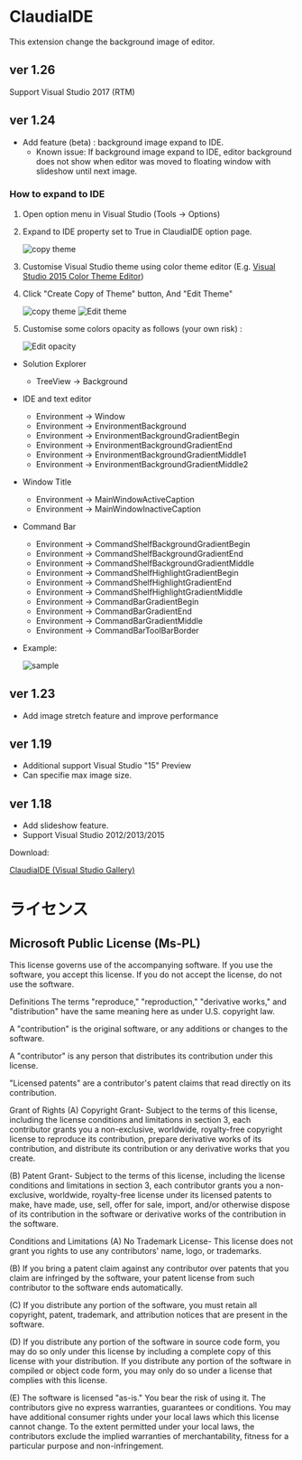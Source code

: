 ClaudiaIDE
==========

This extension change the background image of editor.

## ver 1.26 ##

Support Visual Studio 2017 (RTM)

## ver 1.24 ##

* Add feature (beta) : background image expand to IDE.
  * Known issue: If background image expand to IDE, editor background does not show when editor was moved to floating window with slideshow until next image.

### How to expand to IDE ###

1. Open option menu in Visual Studio (Tools -> Options)
2. Expand to IDE property set to True in ClaudiaIDE option page.

    ![copy theme](Images/howto01.png)

3. Customise Visual Studio theme using color theme editor (E.g. [Visual Studio 2015 Color Theme Editor](https://visualstudiogallery.msdn.microsoft.com/6f4b51b6-5c6b-4a81-9cb5-f2daa560430b))
4. Click "Create Copy of Theme" button, And "Edit Theme"

    ![copy theme](Images/howto02.png) ![Edit theme](Images/howto03.png)

5. Customise some colors opacity as follows (your own risk) :

    ![Edit opacity](Images/howto04.png)

* Solution Explorer
  * TreeView -> Background
* IDE and text editor
  * Environment -> Window
  * Environment -> EnvironmentBackground
  * Environment -> EnvironmentBackgroundGradientBegin
  * Environment -> EnvironmentBackgroundGradientEnd
  * Environment -> EnvironmentBackgroundGradientMiddle1
  * Environment -> EnvironmentBackgroundGradientMiddle2
* Window Title
  * Environment -> MainWindowActiveCaption
  * Environment -> MainWindowInactiveCaption
* Command Bar
  * Environment -> CommandShelfBackgroundGradientBegin
  * Environment -> CommandShelfBackgroundGradientEnd
  * Environment -> CommandShelfBackgroundGradientMiddle
  * Environment -> CommandShelfHighlightGradientBegin
  * Environment -> CommandShelfHighlightGradientEnd
  * Environment -> CommandShelfHighlightGradientMiddle
  * Environment -> CommandBarGradientBegin
  * Environment -> CommandBarGradientEnd
  * Environment -> CommandBarGradientMiddle
  * Environment -> CommandBarToolBarBorder

* Example:

    ![sample](Images/example01.png)

## ver 1.23 ##

* Add image stretch feature and improve performance

## ver 1.19 ##

* Additional support Visual Studio "15" Preview
* Can specifie max image size.

## ver 1.18 ##

* Add slideshow feature.
* Support Visual Studio 2012/2013/2015

Download:

[ClaudiaIDE (Visual Studio Gallery)](http://visualstudiogallery.msdn.microsoft.com/9ba50f8d-f30c-4e33-ab19-bfd9f56eb817 "ClaudiaIDE (Visual Studio Gallery)") 

# ライセンス #

## Microsoft Public License (Ms-PL) ##

This license governs use of the accompanying software. If you use the software, you accept this license. If you do not accept the license, do not use the software.

Definitions
The terms "reproduce," "reproduction," "derivative works," and "distribution" have the same meaning here as under U.S. copyright law.

A "contribution" is the original software, or any additions or changes to the software.

A "contributor" is any person that distributes its contribution under this license.

"Licensed patents" are a contributor's patent claims that read directly on its contribution.

Grant of Rights
(A) Copyright Grant- Subject to the terms of this license, including the license conditions and limitations in section 3, each contributor grants you a non-exclusive, worldwide, royalty-free copyright license to reproduce its contribution, prepare derivative works of its contribution, and distribute its contribution or any derivative works that you create.

(B) Patent Grant- Subject to the terms of this license, including the license conditions and limitations in section 3, each contributor grants you a non-exclusive, worldwide, royalty-free license under its licensed patents to make, have made, use, sell, offer for sale, import, and/or otherwise dispose of its contribution in the software or derivative works of the contribution in the software.

Conditions and Limitations
(A) No Trademark License- This license does not grant you rights to use any contributors' name, logo, or trademarks.

(B) If you bring a patent claim against any contributor over patents that you claim are infringed by the software, your patent license from such contributor to the software ends automatically.

(C) If you distribute any portion of the software, you must retain all copyright, patent, trademark, and attribution notices that are present in the software.

(D) If you distribute any portion of the software in source code form, you may do so only under this license by including a complete copy of this license with your distribution. If you distribute any portion of the software in compiled or object code form, you may only do so under a license that complies with this license.

(E) The software is licensed "as-is." You bear the risk of using it. The contributors give no express warranties, guarantees or conditions. You may have additional consumer rights under your local laws which this license cannot change. To the extent permitted under your local laws, the contributors exclude the implied warranties of merchantability, fitness for a particular purpose and non-infringement.